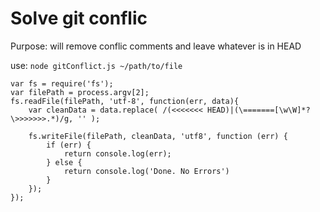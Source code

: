 # Solve git conflic
Purpose: will remove conflic comments and leave whatever is in HEAD

use: `node gitConflict.js ~/path/to/file`

```
var fs = require('fs');
var filePath = process.argv[2];
fs.readFile(filePath, 'utf-8', function(err, data){
	var cleanData = data.replace( /(<<<<<<< HEAD)|(\=======[\w\W]*?\>>>>>>>.*)/g, '' );

	fs.writeFile(filePath, cleanData, 'utf8', function (err) {
		if (err) {
			return console.log(err);
		} else {
			return console.log('Done. No Errors')
		}
	});
});
```
